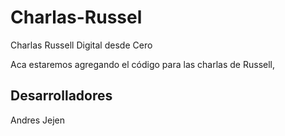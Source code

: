 # Charlas-Russel
Charlas Russell Digital desde Cero

Aca estaremos agregando el código para las charlas de Russell,


## Desarrolladores
Andres Jejen
